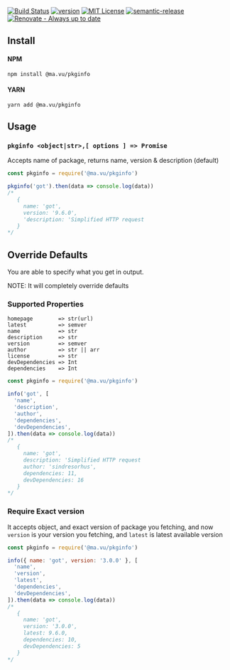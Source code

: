 [![Build Status](https://travis-ci.org/ultrox/pkginfo.svg?branch=master)](https://travis-ci.org/ultrox/pkginfo)
[![version](https://img.shields.io/npm/v/@ma.vu/pkginfo.svg?style=flat-square)](http://npm.im/@ma.vu/pkginfo)
[![MIT License](https://img.shields.io/npm/l/pkginfo.svg?style=flat-square)](http://opensource.org/licenses/MIT)
[![semantic-release](https://img.shields.io/badge/%20%20%F0%9F%93%A6%F0%9F%9A%80-semantic--release-e10079.svg?style=flat-square)](https://github.com/semantic-release/semantic-release)
[![Renovate - Always up to date][renovateapp-svg]][renovateapp-link]

[renovateapp-link]: https://renovatebot.com/dashboard#github/ultrox/pkginfo
[renovateapp-svg]: https://img.shields.io/badge/always-up_to_date-brightgreen.svg

## Install


#### NPM
`npm install @ma.vu/pkginfo`

#### YARN
`yarn add @ma.vu/pkginfo`


## Usage

### `pkginfo <object|str>,[ options ] => Promise`

Accepts name of package, returns name, version & description (default)

```javascript
const pkginfo = require('@ma.vu/pkginfo')

pkginfo('got').then(data => console.log(data))
/*
   {
     name: 'got',
     version: '9.6.0',
     'description: 'Simplified HTTP request
   }
*/
```

## Override Defaults

You are able to specify what you get in output. 

NOTE: It will completely override defaults

### Supported Properties

```
homepage        => str(url)
latest          => semver
name            => str
description     => str
version         => semver
author          => str || arr
license         => str
devDependencies => Int
dependencies    => Int
```


```javascript
const pkginfo = require('@ma.vu/pkginfo')

info('got', [
  'name',
  'description',
  'author',
  'dependencies',
  'devDependencies',
]).then(data => console.log(data))
/*
   {
     name: 'got',
     description: 'Simplified HTTP request
     author: 'sindresorhus',
     dependencies: 11,
     devDependencies: 16
   }
*/

```
### Require Exact version

It accepts object, and exact version of package you fetching, and now `version`
is your version you fetching, and `latest` is latest available version

```javascript
const pkginfo = require('@ma.vu/pkginfo')

info({ name: 'got', version: '3.0.0' }, [
  'name',
  'version',
  'latest',
  'dependencies',
  'devDependencies',
]).then(data => console.log(data))
/*
   {
     name: 'got',
     version: '3.0.0',
     latest: 9.6.0,
     dependencies: 10,
     devDependencies: 5
   }
*/
```

